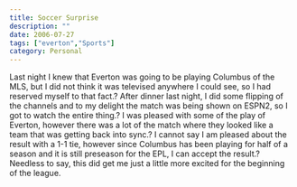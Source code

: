 ```yaml
---
title: Soccer Surprise
description: ""
date: 2006-07-27
tags: ["everton","Sports"]
category: Personal
---
```



Last night I knew that Everton was going to be playing Columbus of the MLS, but I did not think it was televised anywhere I could see, so I had reserved myself to that fact.? After dinner last night, I did some flipping of the channels and to my delight the match was being shown on ESPN2, so I got to watch the entire thing.? I was pleased with some of the play of Everton, however there was a lot of the match where they looked like a team that was getting back into sync.? I cannot say I am pleased about the result with a 1-1 tie, however since Columbus has been playing for half of a season and it is still preseason for the EPL, I can accept the result.? Needless to say, this did get me just a little more excited for the beginning of the league.
